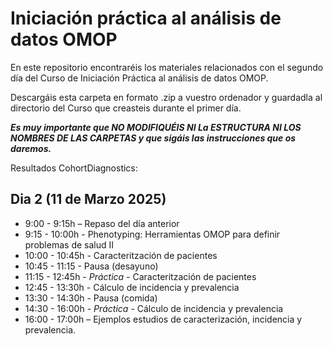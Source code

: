 # Iniciación práctica al análisis de datos OMOP
En este repositorio encontraréis los materiales relacionados con el segundo día del Curso de Iniciación Práctica al análisis de datos OMOP.

Descargáis esta carpeta en formato .zip a vuestro ordenador y guardadla al directorio del Curso que creasteis durante el primer día.

***Es muy importante que NO MODIFIQUÉIS NI La ESTRUCTURA NI LOS NOMBRES DE LAS CARPETAS y que sigáis las instrucciones que os daremos.***

Resultados CohortDiagnostics:

## Dia 2 (11 de Marzo 2025)
* 9:00 - 9:15h – Repaso del día anterior
* 9:15 - 10:00h - Phenotyping: Herramientas OMOP para definir problemas de salud II
* 10:00 - 10:45h - Caracteritzación de pacientes
* 10:45 - 11:15 - Pausa (desayuno)
* 11:15 - 12:45h - *Práctica* - Caracteritzación de pacientes
* 12:45 - 13:30h - Cálculo de incidencia y prevalencia
* 13:30 - 14:30h - Pausa (comida)
* 14:30 - 16:00h - *Práctica* - Cálculo de incidencia y prevalencia
* 16:00 - 17:00h – Ejemplos estudios de caracterización, incidencia y prevalencia.
